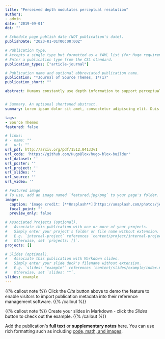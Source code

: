 ```yaml
---
title: "Perceived depth modulates perceptual resolution"
authors:
- admin
date: "2019-09-01"
doi: ""

# Schedule page publish date (NOT publication's date).
publishDate: "2023-01-01T00:00:00Z"

# Publication type.
# Accepts a single type but formatted as a YAML list (for Hugo requirements).
# Enter a publication type from the CSL standard.
publication_types: ["article-journal"]

# Publication name and optional abbreviated publication name.
publication: "*Journal of Source Themes, 1*(1)"
publication_short: ""

abstract: Humans constantly use depth information to support perceptual decisions about object size and location in space, as well as planning and executing actions. It was recently reported that perceived depth modulates perceptual performance even when depth information is not relevant to the task, with faster shape discrimination for objects perceived as being close to the observer. However, it is yet to be determined if the observed “close advantage” reflects differences in psychophysical sensitivity or response bias. Moreover, it is unclear whether this advantage is generalizable to other viewing situations and tasks. To address these outstanding issues, we evaluated whether visual resolution is modulated by perceived depth defined by 2D pictorial cues. In a series of experiments, we used the method of constant stimuli to measure the precision of perceptual judgements for stimuli positioned at close, far, and flat perceived distances. In Experiment 1, we found that size discrimination was more precise when the object was perceived to be closer to the observers. Experiments 2a and 2b extended this finding to a visual property orthogonal to depth information, by showing superior orientation discrimination for “close” objects. Finally, Experiment 3 demonstrated that the close advantage also occurs when performing high-level perceptual tasks such as face perception. Taken together, our results provide novel evidence that the perceived depth of an object, as defined by pictorial cues, modulates the precision of visual processing for close objects.


# Summary. An optional shortened abstract.
summary: Lorem ipsum dolor sit amet, consectetur adipiscing elit. Duis posuere tellus ac convallis placerat. Proin tincidunt magna sed ex sollicitudin condimentum.

tags:
- Source Themes
featured: false

# links:
# - name: ""
#   url: ""
url_pdf: http://arxiv.org/pdf/1512.04133v1
url_code: 'https://github.com/HugoBlox/hugo-blox-builder'
url_dataset: ''
url_poster: ''
url_project: ''
url_slides: ''
url_source: ''
url_video: ''

# Featured image
# To use, add an image named `featured.jpg/png` to your page's folder. 
image:
  caption: 'Image credit: [**Unsplash**](https://unsplash.com/photos/jdD8gXaTZsc)'
  focal_point: ""
  preview_only: false

# Associated Projects (optional).
#   Associate this publication with one or more of your projects.
#   Simply enter your project's folder or file name without extension.
#   E.g. `internal-project` references `content/project/internal-project/index.md`.
#   Otherwise, set `projects: []`.
projects: []

# Slides (optional).
#   Associate this publication with Markdown slides.
#   Simply enter your slide deck's filename without extension.
#   E.g. `slides: "example"` references `content/slides/example/index.md`.
#   Otherwise, set `slides: ""`.
slides: example
---
```


{{% callout note %}}
Click the *Cite* button above to demo the feature to enable visitors to import publication metadata into their reference management software.
{{% /callout %}}

{{% callout note %}}
Create your slides in Markdown - click the *Slides* button to check out the example.
{{% /callout %}}

Add the publication's **full text** or **supplementary notes** here. You can use rich formatting such as including [code, math, and images](https://docs.hugoblox.com/content/writing-markdown-latex/).
